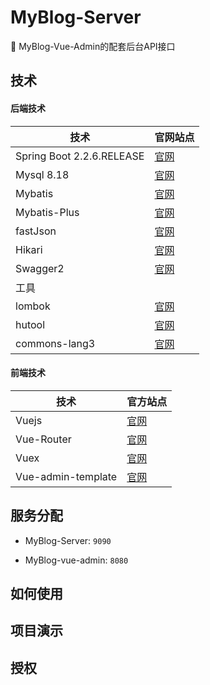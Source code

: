 # MyBlog-Server
🤟 MyBlog-Vue-Admin的配套后台API接口


## 技术

#### 后端技术

|技术|官网站点|
|---|---|
|Spring Boot 2.2.6.RELEASE | [官网](https://www.baidu.com) |
|Mysql 8.18 | [官网](https://www.baidu.com) |
|Mybatis | [官网](https://www.baidu.com) |
|Mybatis-Plus | [官网](https://www.baidu.com) |
|fastJson | [官网](https://www.baidu.com) |
|Hikari | [官网](https://www.baidu.com) |
|Swagger2 | [官网](https://www.baidu.com) |
|工具||
|lombok | [官网](https://www.baidu.com) |
|hutool | [官网](https://www.baidu.com) |
|commons-lang3 | [官网](https://www.baidu.com) |

#### 前端技术

|技术|官方站点|
|---|---|
|Vuejs | [官网](https://www.baidu.com) |
|Vue-Router | [官网](https://www.baidu.com) |
|Vuex | [官网](https://www.baidu.com) |
|Vue-admin-template | [官网](https://www.baidu.com) |

## 服务分配
 - MyBlog-Server: `9090`
  
 - MyBlog-vue-admin: `8080`
 
 ## 如何使用
 
 ## 项目演示
 
 ## 授权
